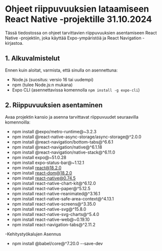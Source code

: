 # Ohjeet riippuvuuksien lataamiseen React Native -projektille 31.10.2024

Tässä tiedostossa on ohjeet tarvittavien riippuvuuksien asentamiseen React Native -projektiin, joka käyttää Expo-ympäristöä ja React Navigation -kirjastoa.

## 1. Alkuvalmistelut
Ennen kuin aloitat, varmista, että sinulla on asennettuna:
- Node.js (suositus: versio 16 tai uudempi)
- npm (tulee Node.js:n mukana)
- Expo CLI (asennettavissa komennolla `npm install -g expo-cli`)


## 2. Riippuvuuksien asentaminen
Avaa projektin kansio ja asenna tarvittavat riippuvuudet seuraavilla komennoilla:

- npm install @expo/metro-runtime@~3.2.3
- npm install @react-native-async-storage/async-storage@^2.0.0
- npm install @react-navigation/bottom-tabs@^6.6.1
- npm install @react-navigation/native@^6.1.18
- npm install @react-navigation/native-stack@^6.11.0
- npm install expo@~51.0.28
- npm install expo-status-bar@~1.12.1
- npm install react@18.2.0
- npm install react-dom@18.2.0
- npm install react-native@0.74.5
- npm install react-native-chart-kit@^6.12.0
- npm install react-native-paper@^5.12.5
- npm install react-native-reanimated@^3.16.1
- npm install react-native-safe-area-context@^4.13.1
- npm install react-native-screens@^3.35.0
- npm install react-native-svg@^15.8.0
- npm install react-native-svg-charts@^5.4.0
- npm install react-native-web@~0.19.10
- npm install react-navigation-tabs@^2.11.2

-Kehitystyökalujen Asennus
- npm install @babel/core@^7.20.0 --save-dev
